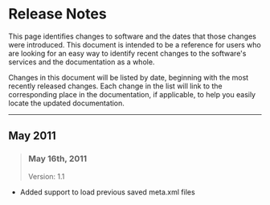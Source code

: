 # Release Notes #

This page identifies changes to software and the dates that those changes were introduced. This document is intended to be a reference for users who are looking for an easy way to identify recent changes to the software's services and the documentation as a whole.

Changes in this document will be listed by date, beginning with the most recently released changes. Each change in the list will link to the corresponding place in the documentation, if applicable, to help you easily locate the updated documentation.


---


## May 2011 ##

> ### May 16th, 2011 ###
> Version: 1.1<br></li></ul>

<ul><li>Added support to load previous saved meta.xml files